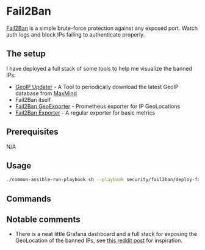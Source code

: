 # Fail2Ban

[Fail2Ban](github.com/fail2ban/fail2ban) is a simple brute-force protection against any exposed port. Watch auth logs and block IPs failing to authenticate properly.

## The setup

I have deployed a full stack of some tools to help me visualize the banned IPs:

- [GeoIP Updater](https://github.com/maxmind/geoipupdate) - A Tool to periodically download the latest GeoIP database from [MaxMind](https://www.maxmind.com/)
- Fail2Ban itself
- [Fail2Ban GeoExporter](https://github.com/vdcloudcraft/fail2ban-geo-exporter) - Prometheus exporter for IP GeoLocations
- [Fail2Ban Exporter](https://github.com/hctrdev/fail2ban-prometheus-exporter) - A regular exporter for basic metrics

## Prerequisites

N/A

## Usage

```bash
./common-ansible-run-playbook.sh --playbook security/fail2ban/deploy-fail2ban.yaml --no-check
```

## Commands

## Notable comments

- There is a neat little Grafana dashboard and a full stack for exposing the GeoLocation of the banned IPs, see [this reddit post](https://www.reddit.com/r/selfhosted/comments/1j9w4f6/feels_good_to_know_homelab_is_one_step_safer/) for inspiration.
